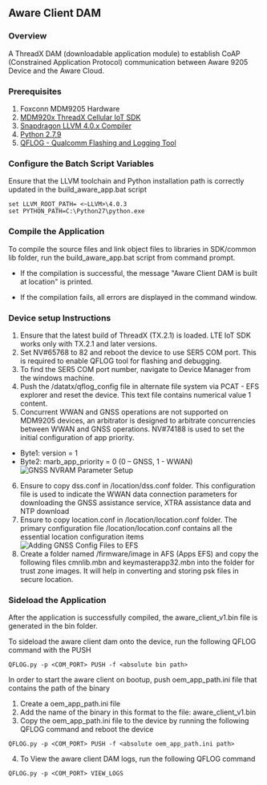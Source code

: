 ## Aware Client DAM

### Overview

A ThreadX DAM (downloadable application module) to establish CoAP (Constrained Application Protocol) communication between Aware 9205 Device and the Aware Cloud.

### Prerequisites

1. Foxconn MDM9205 Hardware
2. [MDM920x ThreadX Cellular IoT SDK](https://createpoint.qti.qualcomm.com/dashboard/public/productkit#public/product-kit/search)
3. [Snapdragon LLVM 4.0.x Compiler](https://www.qualcomm.com/support/software-tools/qualcomm-snapdragon-llvm-arm-toolchain-for-windows/4d3201e9-bc33-468b-b086-3fb0ca985f5c/overview)
4. [Python 2.7.9](https://www.python.org/downloads/release/python-279/)
5. [QFLOG - Qualcomm Flashing and Logging Tool](https://createpoint.qti.qualcomm.com/tools/#suite/4562/62181)

### Configure the Batch Script Variables

Ensure that the LLVM toolchain and Python installation path is correctly updated in the build_aware_app.bat script

```
set LLVM_ROOT_PATH= <~LLVM>\4.0.3
set PYTHON_PATH=C:\Python27\python.exe
```

### Compile the Application

To compile the source files and link object files to libraries in SDK/common lib folder, run the build_aware_app.bat script from command prompt.

- If the compilation is successful, the message "Aware Client DAM is built at location" is printed.

- If the compilation fails, all errors are displayed in the command window.


### Device setup Instructions
1.	Ensure that the latest build of ThreadX (TX.2.1) is loaded. LTE IoT SDK works only with TX.2.1 and later versions.
2.	Set NV#65768 to 82 and reboot the device to use SER5 COM port. This is required to enable QFLOG tool for flashing and debugging.
3.	To find the SER5 COM port number, navigate to Device Manager from the windows machine.
4.	Push the /datatx/qflog_config file in alternate file system via PCAT - EFS explorer and reset the device. This text file contains numerical value 1 content.
5.	Concurrent WWAN and GNSS operations are not supported on MDM9205 devices, an arbitrator is designed to arbitrate concurrencies between WWAN and GNSS operations. NV#74188 is used to set the initial configuration of app priority.
-	Byte1: version = 1
-	Byte2: marb_app_priority = 0 (0 – GNSS, 1 - WWAN)
![GNSS NVRAM Parameter Setup](https://user-images.githubusercontent.com/104608589/201330586-5d214c38-c567-4c64-85b6-134e93092c0f.png)
6.	Ensure to copy dss.conf in /location/dss.conf folder. This configuration file is used to indicate the WWAN data connection parameters for downloading the GNSS assistance service, XTRA assistance data and NTP download
7.	Ensure to copy location.conf in /location/location.conf folder. The primary configuration file /location/location.conf contains all the essential location configuration items
![Adding GNSS Config Files to EFS](https://user-images.githubusercontent.com/104608589/201331259-7727e15b-d92c-4921-8931-8d9f5599752c.png)
8.	Create a folder named /firmware/image in AFS (Apps EFS) and copy the following files cmnlib.mbn and keymasterapp32.mbn into the folder for trust zone images. It will help in converting and storing psk files in secure location.


### Sideload the Application

After the application is successfully compiled, the aware_client_v1.bin file is generated in the bin folder.

To sideload the aware client dam onto the device, run the following QFLOG command with the PUSH

```
QFLOG.py -p <COM_PORT> PUSH -f <absolute bin path>
```

In order to start the aware client on bootup, push oem_app_path.ini file that contains the path of the binary

1. Create a oem_app_path.ini file
2. Add the name of the binary in this format to the file: aware_client_v1.bin
3. Copy the oem_app_path.ini file to the device by running the following QFLOG command and reboot the device

```
QFLOG.py -p <COM_PORT> PUSH -f <absolute oem_app_path.ini path>
```

4. To View the aware client DAM logs, run the following QFLOG command

```
QFLOG.py -p <COM_PORT> VIEW_LOGS
```
